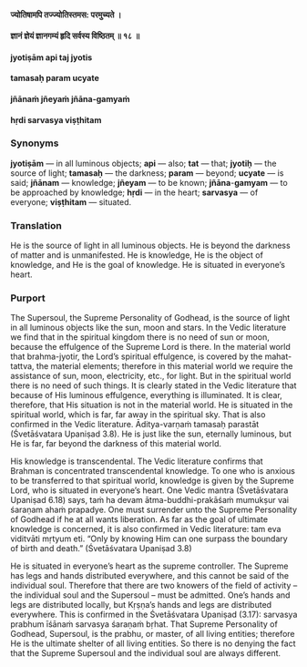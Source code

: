 #### ज्योतिषामपि तज्ज्योतिस्तमस: परमुच्यते ।
#### ज्ञानं ज्ञेयं ज्ञानगम्यं हृदि सर्वस्य विष्ठितम् ॥ १८ ॥

#### jyotiṣām api taj jyotis
#### tamasaḥ param ucyate
#### jñānaṁ jñeyaṁ jñāna-gamyaṁ
#### hṛdi sarvasya viṣṭhitam

### Synonyms

**jyotiṣām** — in all luminous objects; **api** — also; **tat** — that; **jyotiḥ** — the source of light; **tamasaḥ** — the darkness; **param** — beyond; **ucyate** — is said; **jñānam** — knowledge; **jñeyam** — to be known; **jñāna**-**gamyam** — to be approached by knowledge; **hṛdi** — in the heart; **sarvasya** — of everyone; **viṣṭhitam** — situated.

### Translation

He is the source of light in all luminous objects. He is beyond the darkness of matter and is unmanifested. He is knowledge, He is the object of knowledge, and He is the goal of knowledge. He is situated in everyone’s heart.

### Purport

The Supersoul, the Supreme Personality of Godhead, is the source of light in all luminous objects like the sun, moon and stars. In the Vedic literature we find that in the spiritual kingdom there is no need of sun or moon, because the effulgence of the Supreme Lord is there. In the material world that brahma-jyotir, the Lord’s spiritual effulgence, is covered by the mahat-tattva, the material elements; therefore in this material world we require the assistance of sun, moon, electricity, etc., for light. But in the spiritual world there is no need of such things. It is clearly stated in the Vedic literature that because of His luminous effulgence, everything is illuminated. It is clear, therefore, that His situation is not in the material world. He is situated in the spiritual world, which is far, far away in the spiritual sky. That is also confirmed in the Vedic literature. Āditya-varṇaṁ tamasaḥ parastāt (Śvetāśvatara Upaniṣad 3.8). He is just like the sun, eternally luminous, but He is far, far beyond the darkness of this material world.

His knowledge is transcendental. The Vedic literature confirms that Brahman is concentrated transcendental knowledge. To one who is anxious to be transferred to that spiritual world, knowledge is given by the Supreme Lord, who is situated in everyone’s heart. One Vedic mantra (Śvetāśvatara Upaniṣad 6.18) says, taṁ ha devam ātma-buddhi-prakāśaṁ mumukṣur vai śaraṇam ahaṁ prapadye. One must surrender unto the Supreme Personality of Godhead if he at all wants liberation. As far as the goal of ultimate knowledge is concerned, it is also confirmed in Vedic literature: tam eva viditvāti mṛtyum eti. “Only by knowing Him can one surpass the boundary of birth and death.” (Śvetāśvatara Upaniṣad 3.8)

He is situated in everyone’s heart as the supreme controller. The Supreme has legs and hands distributed everywhere, and this cannot be said of the individual soul. Therefore that there are two knowers of the field of activity – the individual soul and the Supersoul – must be admitted. One’s hands and legs are distributed locally, but Kṛṣṇa’s hands and legs are distributed everywhere. This is confirmed in the Śvetāśvatara Upaniṣad (3.17): sarvasya prabhum īśānaṁ sarvasya śaraṇaṁ bṛhat. That Supreme Personality of Godhead, Supersoul, is the prabhu, or master, of all living entities; therefore He is the ultimate shelter of all living entities. So there is no denying the fact that the Supreme Supersoul and the individual soul are always different.